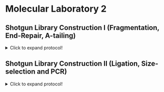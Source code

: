 # Molecular Laboratory 2

## Shotgun Library Construction I (Fragmentation, End-Repair, A-tailing)

<details>
  <summary>Click to expand protocol!</summary>

>Here we will start building an NGS library of genomic double-stranded DNA (dsDNA) for eight samples using starting amounts of 500 ng dsDNA and NEBNext Master Mixes. 

**Materials**

* NEBNext dsDNA Fragmentase kit (M0348S/L)
* Serapure magnetic bead solution (from Unit 1)
* Magnetic Bead Rack
* NEBNext End Repair Module (E6050)
* NEBNext dA-tailing Module (E6053)  
* 1.5 mL microcentrifuge tubes
* PCR-grade water
* Fresh 70% ethanol
* 10 mM Tris (DNA Storage Buffer from Unit 1)
* PCR tubes
* Thermal cycler, water bath, or heat block  

**Protocol**
  
1. Set a heat block or water bath to 37 C.
   
2. Using the DNA extractions from Unit 1, we are now going to prepare the DNA for library construction. First, we need to prepare 500 ng from the DNA isolates and then adjust the volumes with water so that all samples have 60 uL for the fragmentation step. I use a spreadsheet with four columns to do this: 
  
Sample ID | Qubit concentration (ng/uL)  | uL needed for 500 ng | uL of water to add
------------ | -------------  | ------------- | -------------
Sample 1 | 10.0 | 50.0  | 10.0
Sample 2 | 18.5  | 27.0 | 33.0
Sample 3 | 33.2  | 15.1 | 44.9
Sample 4 | 80.0  | 6.3  | 53.7

> The third column is the second column value divided by 500 and the fourth column is 60 minus the third column value

3. In 1.5 mL microcentrifuge tubes, prepare the following recipe for all eight samples: 
  * 4 uL Fragmentase Buffer
  * 2 uL Fragmentase
  * 60 uL extracted DNA

4. Place the 1.5 mL tubes in the 37 C heat block/water bath for 25 minutes. 
  
5. Remove Serapure magnetic bead solution from 4 C storage and agitate/vortex so that beads are suspended in the solution. It should look the same as when we made the beads in Unit 1. 
  
6. Remove the fragmented DNA samples from the 37 C incubation and add 126 uL of Serapure beads to each sample. This is a 1.8X concentration.   

7. After adding the Serapure beads incubate at room temperature for 5 mins.

8. Place 1.5 mL tube on magnet rack. Allow beads to seperate (~5 min)

9. Remove supernatent with a P1000 pipetter and discard. Remove any remaining supernatent with a P100 or P200 pipetter.

10. Add 500 uL of 70% ethanol and let stand for 1 min (Wash No. 1)

11. Remove supernatent as in Step 13.

12. Add 500 uL of 70% ethanol and let stand for 1 min (Wash No. 2)
  
13. Remove supernatent as in Step 13.
  
14. Allow beads to sit until there is no residual ethanol on the sides of the tube. This usually takes about 2-3 mins. 

15. Add 31 uL 10 mM Tris to dried beads and resuspend the beads in solution by removing the tube from the magnet rack. This may require gently flicking the tube to get the beads back into solution. You may then need to centrifuge the tube to return the beads to the solution to the bottom of the tube. 

16. Place 1.5 mL tube on magnet rack. Allow beads to seperate (~5 min)
>The purified fragmented DNA is now in the supernatent. 

17. Transfer 30 uL of fragmented DNA into clean PCR tubes. We will now begin the End-repair reactions. 
  
18. To each tube with 30 uL of fragmented DNA, add the following: 
  * 2.5 uL 10X End-repair Buffer
  * 1.25 uL End-repair enzyme
  * 6.25 uL PCR-grade water

19. Mix each reaction by pippeting gently up and down and then spin down in a mini-centrifuge.

20. Transfer the PCR tubes to a thermal cycler and run the 'End-repair' program which will keep the samples at 20 C for 30 minutes. 
  
21. Once complete, remove the PCR tubes from the thermal cylcer and transfer each sample (~40 uL) to new 1.5 mL tubes and add 72 uL of Serapure magnetic bead solution. This is a 1.8X concentration.
  
22. After adding the Serapure beads incubate at room temperature for 5 mins.

23. Place 1.5 mL tube on magnet rack. Allow beads to seperate (~5 min)

24. Remove supernatent with a P1000 pipetter and discard. Remove any remaining supernatent with a P100 or P200 pipetter.

25. Add 500 uL of 70% ethanol and let stand for 1 min (Wash No. 1)

26. Remove supernatent as in Step 13.

27. Add 500 uL of 70% ethanol and let stand for 1 min (Wash No. 2)
  
28. Remove supernatent as in Step 13.
  
29. Allow beads to sit until there is no residual ethanol on the sides of the tube. This usually takes about 2-3 mins. 

30. Add 31 uL 10 mM Tris to dried beads and resuspend the beads in solution by removing the tube from the magnet rack. This may require gently flicking the tube to get the beads back into solution. You may then need to centrifuge the tube to return the beads to the solution to the bottom of the tube. 

31. Place 1.5 mL tube on magnet rack. Allow beads to seperate (~5 min)
>The purified End-repaired DNA is now in the supernatent.   

32. Transfer 30 uL of fragmented DNA into clean PCR tubes. We will now begin the dA-tail reactions. 

33. To each tube with 30 uL of end-repaired DNA, add the following: 
  * 1.25 uL 10X dA-tailing Buffer
  * 0.75 uL Klenow fragment
  * 8 uL PCR-grade water 

34. Mix each reaction by pippeting gently up and down and then spin down in a mini-centrifuge.

35. Transfer the PCR tubes to a thermal cycler and run the 'A-tailing' program which will keep the samples at 37 C for 30 minutes. 
  
36. Once complete, remove the PCR tubes from the thermal cylcer and transfer each sample (~40 uL) to new 1.5 mL tubes and add 72 uL of Serapure magnetic bead solution. This is a 1.8X concentration.
  
37. After adding the Serapure beads incubate at room temperature for 5 mins.

38. Place 1.5 mL tube on magnet rack. Allow beads to seperate (~5 min)

39. Remove supernatent with a P1000 pipetter and discard. Remove any remaining supernatent with a P100 or P200 pipetter.

40. Add 500 uL of 70% ethanol and let stand for 1 min (Wash No. 1)

41. Remove supernatent as in Step 13.

42. Add 500 uL of 70% ethanol and let stand for 1 min (Wash No. 2)
  
43. Remove supernatent as in Step 13.
  
44. Allow beads to sit until there is no residual ethanol on the sides of the tube. This usually takes about 2-3 mins. 

45. Add 26 uL 10 mM Tris to dried beads and resuspend the beads in solution by removing the tube from the magnet rack. This may require gently flicking the tube to get the beads back into solution. You may then need to centrifuge the tube to return the beads to the solution to the bottom of the tube. 

46. Place 1.5 mL tube on magnet rack. Allow beads to seperate (~5 min)
>The purified dA-tailed DNA is now in the supernatent.
  
47. Transfer 25 uL of fragmented DNA into clean PCR tubes. These will be used for ligation in the next module. 
  
</details>

## Shotgun Library Construction II (Ligation, Size-selection and PCR)

<details>
  <summary>Click to expand protocol!</summary>

>Here we will finish building an NGS library of genomic double-stranded DNA (dsDNA) for the eight samples processed last time in the molecular lab. 

**Materials**

* 1.0M TRIS
* 5.0M NaCl 
* 0.5M EDTA
* Purified dA-tailed reactions
* Adapter Oligonucleotides (Indexed + Universal)
* NEBNext Quick Ligation Module (E6056)
* NEBNext Q5 HotStart HiFi PCR Master Mix (M0543)
* Illumina TruSeq primers
* Serapure magnetic bead solution
* Fresh 70% Ethanol
* Nuclease-free water
* Magnetic tube rack
* Blue Pippin (Sage Science)
* 2% Agarose cartridge w/ internal standard for Blue Pippin
* Thermal cycler
* 1.5 mL microcentrifuge tubes
* 50 mL conical (falcon) tube for the annealing buffer

**Protocol**

1. We will start by constructing our own adapters that will be used to barcode (=index) each of the eight dA-tailed reactions. First, we need to make the annealing buffer. In a 50 mL conical tube mix the following: 
  * 5 mL 1M TRIS
  * 5 mL 5M NaCl
  * 1 mL 0.5M EDAT
  * 39 mL nuclease-free water
>This is your annealing buffer

2. Turn a heat block to 95 C (if using a water bath use extra care as this is obviously quite hot)
  
3. In clean 1.5 mL tubes combine the following for as many indexes as you have:
  * 10 uL 100 uM Oligo 1 (Indexed)
  * 10 uL 100 uM Oligo 2 (Universal)
  * 5 uL Annealing Buffer
  * 25 uL nuclease-free water 
  >This should create 40 uM adapter working stocks

Illumina adapters look like this (5' to 3'): 
  
```
Indexed:    P*GATCGGAAGAGCACACGTCTGAACTCCAGTCACATCACGATCTCGTATGCCGTCTTCTGCTTG
Universal:  AATGATACGGCGACCACCGAGATCTACACTCTTTCCCTACACGACGCTCTTCCGATC*T    
  
4. Spin down and place the 1.5 mL adapter tubes on the 95 C heat block. Let sit at 95 C for 1 min and then turn off the heat block and allow it to return to room temperature over 30 to 45 minutes. 
>The goal here is to slowly decrease the heat (~1 C per minute) to allow the adapter oligos to anneal to one another.

5. Once back to room temperature, remove from the heat block (and if not using right away) store at -20 C.  
  
6. To make 1 uM concentrations for use in the ligation step below, combine the following in a clean 1.5 mL tube:
   * 2.5 uL of 40 uM annealed adapter solution
   * 97.5 ul nuclease-free water
  
7. To each tube with 25 uL of dA-tailed DNA, add the following: 
  * 2.5 uL 5X Ligation Buffer
  * 1.25 uL T4 DNA Ligase
  * 2.5 uL 1 uM Illumina adapter (made previously).  

I like to keep track of which barcodes were used on which samples as follows: 
  
Sample ID | Index  | Barcode ID 
------------ | -------------  | ------------- 
Sample 1 | 1  | ATCACG  
Sample 2 | 2  | CGATGT 
Sample 3 | 3  | TTAGGC 
Sample 4 | 4  | TGACCA  
  
8. Mix each reaction by pippeting gently up and down and then spin down in a mini-centrifuge.

9. Transfer the PCR tubes to a thermal cycler and run the 'Ligation' program which will keep the samples at 20 C for 15 minutes.  
>Following ligation, your samples will all be uniquely barcoded and can be separated bioinformatically, so it is safe to now combine them into a single pool. 
  
10. Pool all eight samples together in a single 1.5 mL tube. This should result in a total volume of ~240 uL.
  
11. Add 400 uL of Serapure bead solution to the pooled sample and mix. 
  
12. After adding the Serapure beads incubate at room temperature for 5 mins.

13. Place 1.5 mL tube on magnet rack. Allow beads to seperate (~5 min)

14. Remove supernatent with a P1000 pipetter and discard. Remove any remaining supernatent with a P100 or P200 pipetter.

15. Add 500 uL of 70% ethanol and let stand for 1 min (Wash No. 1)

16. Remove supernatent as in Step 13.

17. Add 500 uL of 70% ethanol and let stand for 1 min (Wash No. 2)
  
18. Remove supernatent as in Step 13.
  
19. Allow beads to sit until there is no residual ethanol on the sides of the tube. This usually takes about 2-3 mins. 

20. Add 31 uL 10 mM Tris to dried beads and resuspend the beads in solution by removing the tube from the magnet rack. This may require gently flicking the tube to get the beads back into solution. You may then need to centrifuge the tube to return the beads to the solution to the bottom of the tube. 

21. Place 1.5 mL tube on magnet rack. Allow beads to seperate (~5 min)
>The purified pooled, ligated sample is now ready for size selection.

22. Transfer 30 uL of ligated sample into a clean 1.5 mL tube.
  
23. Assemble (1) sample (~30 uL), (2) Blue Pippin cartridge, and (3) Blue Pippin size standard. Take them to the Blue Pippin. 
  
24. Mix 10 uL of Blue Pippin size standad with the 30 uL cleaned, pooled ligations. 
  
25. Turn on Blue Pippin and let software load. Select the 2% internal standard template and enter sample names accordingly. 
  
26. Follow the steps for cartridge preparation and device calibration listed in the Blue Pippin [manual](https://web.uri.edu/gsc/files/BluePippin-Operations-Manual-v58-CD81.pdf)

27. Set the machine to size select between 438 and 538 base pairs in size. 
  
28. Allow the Blue Pippin to run, this should take ~1.5 hours. 
  
29. Remove the size-selected sample from the Blue Pippin Cartridge Sample Well(s) and place in a clean 1.5 mL tube. 
  
30. Prepare a PCR Master Mix with the following recipe: 
    * 6 uL PCR-grade water (96 uL for 16 rxns)
    * 1 uL TruSeq primer 1 (16 uL for 16 rxns)
    * 1 uL TruSeq primer 2 (16 uL for 16 rxns)
    * 10 uL Q5 PCR Master Mix (160 uL for 16 rxns)

Illumina TruSeq pimer sequences are (5' to 3'): 
  
```
Primer 1: AAT GAT ACG GCG ACC ACC GAG A
Primer 2: CAA GCA GAA GAC GGC ATA CGA G
```  
  
31. Alliquot 18 uL the master mix into 16 clean PCR tubes and then add 2 uL of Blue Pippin size-selected sample to 15 of the tubes. The 16th PCR tube will be our negative control.

32. Mix and spin down the samples, then run using the 'Ilumina-PCR' program on the thermal cycler. 
  
33. Once completed, pool all of the PCRs into a single 1.5 mL tube (except the negative control). Add 540 uL of SearPure bead solution to the 1.5 mL tube. This is a 1.8X concentration. 

34. After adding the Serapure beads incubate at room temperature for 5 mins.

35. Place 1.5 mL tube on magnet rack. Allow beads to seperate (~5 min)

36. Remove supernatent with a P1000 pipetter and discard. Remove any remaining supernatent with a P100 or P200 pipetter.

37. Add 500 uL of 70% ethanol and let stand for 1 min (Wash No. 1)

38. Remove supernatent as in Step 13.

39. Add 500 uL of 70% ethanol and let stand for 1 min (Wash No. 2)
  
40. Remove supernatent as in Step 13.
  
41. Allow beads to sit until there is no residual ethanol on the sides of the tube. This usually takes about 2-3 mins. 

42. Add 16 uL 10 mM Tris to dried beads and resuspend the beads in solution by removing the tube from the magnet rack. This may require gently flicking the tube to get the beads back into solution. You may then need to centrifuge the tube to return the beads to the solution to the bottom of the tube. 

43. Place 1.5 mL tube on magnet rack. Allow beads to seperate (~5 min)
>The cleaned, enriched Illumina library is now ready for quantification.

44. Transfer 15 uL of the shotgun Illumina library into a clean 1.5 mL tube.  
  
</details>

## Quantification of Illumina Libraries using Agilent TapeStation

<details>
  <summary>Click to expand protocol!</summary>

  >We will now find out if our Illumina library construction has been successful using the Agilent TapeStation. 

**Materials**

* Cleaned, pooled, size-selected and PCR-enriched Illumina library 
* Agilent TapeStation
* Agilent D1000 Tape cartridge
* Agilent D1000 Sample Buffer
* Agilent D1000 Ladder
* TapeStation vortex (IKA)
* TapeStation loading tubes
* TapeStation pippette tips and pippetter

**Protocol**
>This is taken (more or less) directly from the Agilent TapeStation D1000 [protocol](https://www.agilent.com/cs/library/usermanuals/public/ScreenTape_D1000_QG.pdf)  
  
1. Turn on TapeStation System and connected computer. 

2. Launch the TapeStation Controller Software (icon on desktop)
  
3. Load D1000 ScreenTape into device and loading tips
  
4. Allow reagents (Buffer and Ladder) to sit at room temperature for 30 minutes prior to use. 
  
5. Vortex Buffer and spin down before use. 
  
6. Mix 3 uL Buffer with 1 uL Ladder in a clean TapeStation tube. 
  
7. Mix 3 uL Buffer with 1 uL enriched Illumina Library
  
8. Spin ladder and sample down in a mini-centrifuge. 
  
9. Vortex using IKA vortexer at 2000 rpm for 1 minute. 
  
10. Again, spin ladder and sample down in a mini-centrifuge.
  
11. Load samples into the TapeStation instrument.
  
12. Select the required samples on the TapeStation Controller. 
  
13. Click 'Start' and specify a filename with which to save results. 
  
</details>
